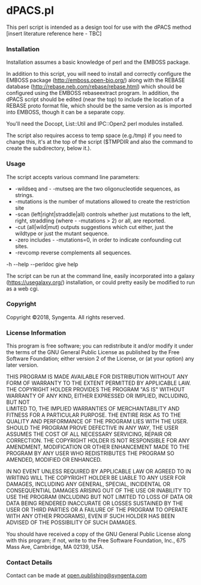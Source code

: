 # dPACS.pl


This perl script is intended as a design tool for use with the dPACS method [insert literature reference here - TBC]

### Installation

Installation assumes a basic knowledge of perl and the EMBOSS package.

In addition to this script, you will need to install and correctly configure the EMBOSS package (<http://emboss.open-bio.org/>)  along with the REBASE database (<http://rebase.neb.com/rebase/rebase.html>) which should be configured using the EMBOSS rebaseextract program.
In addition, the dPACS script should be edited (near the top) to include the location of a REBASE proto format file, which should be the same version as is imported into EMBOSS, though it can be a separate copy.

You'll need the Docopt, List::Util and IPC::Open2 perl modules installed. 

The script also requires access to temp space (e.g./tmp) if you need to change this, it's at the top of the script ($TMPDIR and also the command to create the subdirectory, below it.).

### Usage

The script accepts various command line parameters:
* -wildseq and - -mutseq are the two oligonucleotide sequences, as strings.
* -mutations is the number of mutations allowed to create the restriction site
* -scan (left|right|straddle|all) controls whether just mutations to the left, right, straddling (where - -mutations > 2) or all, are reported.
* -cut (all|wild|mut) outputs suggestions which cut either, just the wildtype or just the mutant sequence.
* -zero includes - -mutations=0, in order to indicate confounding cut sites.
* -revcomp reverse complements all sequences.

-h --help --perldoc give help

The script can be run at the command line, easily incorporated into a galaxy (https://usegalaxy.org/) installation, or could pretty easily be modified to run as a web cgi.

### Copyright

Copyright ©2018, Syngenta. All rights reserved.

### License Information

This program is free software; you can redistribute it and/or modify
it under the terms of the GNU General Public License as published by
the Free Software Foundation; either version 2 of the License, or (at
your option) any later version.

THIS PROGRAM IS MADE AVAILABLE FOR DISTRIBUTION WITHOUT ANY FORM OF WARRANTY TO THE 
EXTENT PERMITTED BY APPLICABLE LAW.  THE COPYRIGHT HOLDER PROVIDES THE PROGRAM \"AS IS\" 
WITHOUT WARRANTY OF ANY KIND, EITHER EXPRESSED OR IMPLIED, INCLUDING, BUT NOT  
LIMITED TO, THE IMPLIED WARRANTIES OF MERCHANTABILITY AND FITNESS FOR A PARTICULAR 
PURPOSE. THE ENTIRE RISK AS TO THE QUALITY AND PERFORMANCE OF THE PROGRAM LIES
WITH THE USER.  SHOULD THE PROGRAM PROVE DEFECTIVE IN ANY WAY, THE USER ASSUMES THE
COST OF ALL NECESSARY SERVICING, REPAIR OR CORRECTION. THE COPYRIGHT HOLDER IS NOT 
RESPONSIBLE FOR ANY AMENDMENT, MODIFICATION OR OTHER ENHANCEMENT MADE TO THE PROGRAM 
BY ANY USER WHO REDISTRIBUTES THE PROGRAM SO AMENDED, MODIFIED OR ENHANCED.

IN NO EVENT UNLESS REQUIRED BY APPLICABLE LAW OR AGREED TO IN WRITING WILL THE 
COPYRIGHT HOLDER BE LIABLE TO ANY USER FOR DAMAGES, INCLUDING ANY GENERAL, SPECIAL,
INCIDENTAL OR CONSEQUENTIAL DAMAGES ARISING OUT OF THE USE OR INABILITY TO USE THE
PROGRAM (INCLUDING BUT NOT LIMITED TO LOSS OF DATA OR DATA BEING RENDERED INACCURATE
OR LOSSES SUSTAINED BY THE USER OR THIRD PARTIES OR A FAILURE OF THE PROGRAM TO 
OPERATE WITH ANY OTHER PROGRAMS), EVEN IF SUCH HOLDER HAS BEEN ADVISED OF THE 
POSSIBILITY OF SUCH DAMAGES.

You should have received a copy of the GNU General Public License
along with this program; if not, write to the Free Software
Foundation, Inc., 675 Mass Ave, Cambridge, MA 02139, USA.

### Contact Details

Contact can be made at open.publishing@syngenta.com






